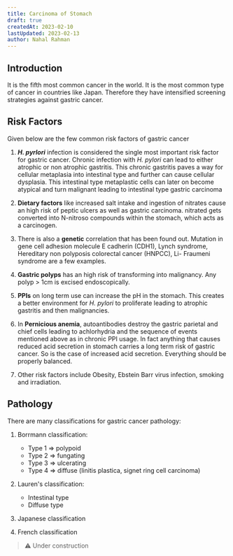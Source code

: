```yaml
---
title: Carcinoma of Stomach
draft: true
createdAt: 2023-02-10
lastUpdated: 2023-02-13
author: Nahal Rahman
---
```


## Introduction

It is the fifth most common cancer in the world. It is the most common type of cancer in countries like Japan. Therefore they have intensified screening strategies against gastric cancer.

## Risk Factors

Given below are the few common risk factors of gastric cancer

1. ***H. pyrlori*** infection is considered the single most important risk factor for gastric cancer. Chronic infection with *H. pylori* can lead to either atrophic or non atrophic gastritis. This chronic gastritis paves a way for cellular metaplasia into intestinal type and further can cause cellular dysplasia. This intestinal type metaplastic cells can later on become atypical and turn malignant leading to intestinal type gastric carcinoma

2. **Dietary factors** like increased salt intake and ingestion of nitrates cause an high risk of peptic ulcers as well as gastric carcinoma. nitrated gets converted into N-nitroso compounds within the stomach, which acts as a carcinogen.

3. There is also a **genetic** correlation that has been found out. Mutation in gene cell adhesion molecule E cadherin (CDH1), Lynch syndrome, Hereditary non polyposis colorectal cancer (HNPCC), Li- Fraumeni syndrome are a few examples.

4. **Gastric polyps** has an high risk of transforming into malignancy. Any polyp > 1cm is excised endoscopically.

5. **PPIs** on long term use can increase the pH in the stomach. This creates a better environment for *H. pylori* to proliferate leading to atrophic gastritis and then malignancies.

6. In **Pernicious anemia**, autoantibodies destroy the gastric parietal and chief cells leading to achlorhydria and the sequence of events mentioned above as in chronic PPI usage. In fact anything that causes reduced acid secretion in stomach carries a long term risk of gastric cancer. So is the case of increased acid secretion. Everything should be properly balanced.

7. Other risk factors include Obesity, Ebstein Barr virus infection, smoking and irradiation.

## Pathology 

There are many classifications for gastric cancer pathology:

1. Borrmann classification:
    - Type 1 => polypoid
    - Type 2 => fungating
    - Type 3 => ulcerating
    - Type 4 => diffuse (linitis plastica, signet ring cell carcinoma)


2. Lauren's classification:
    - Intestinal type
    - Diffuse type

3. Japanese classification
4. French classification

> :warning: Under construction
